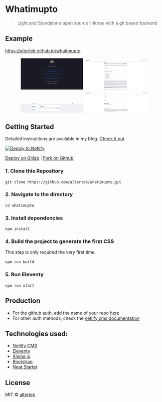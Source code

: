 # Whatimupto

> Light and Standalone open source linktree with a git based backend


## Example

https://altertek.github.io/whatimupto 

<div align="center">
<a href="https://now.saxjst.com">
	<img src="homepage-whatimupto.png" width="200" title="homepage">
	<img src="backend-whatimupto-01.png" style="margin-top:5px;" width="200" title="homepage">
	<img src="backend-whatimupto-02.png" style="margin-top:5px;" width="200" title="homepage">
	<img src="backend-whatimupto-03.png" style="margin-top:5px;" width="200" title="homepage">

</a>
</div>

## Getting Started

Detailed instructions are available in my blog. [Check it out](https://blog.surjithctly.in/neat-stack-create-a-static-website-with-netlify-cms-eleventy-alpinejs-and-tailwindcss)

<a href="https://app.netlify.com/start/deploy?repository=https://github.com/altertek/whatimupto&amp;stack=cms"><img src="https://www.netlify.com/img/deploy/button.svg" alt="Deploy to Netlify" /></a>

<a href="https://gitlab.com/alpha14/whatimupto/-/forks/new">Deploy on Gitlab</a> | <a href="https://github.com/altertek/whatimupto/fork">Fork on Github</a>

### 1\. Clone this Repository

```
git clone https://github.com/altertek/whatimupto.git
```

### 2\. Navigate to the directory

```
cd whatimupto
```

### 3\. Install dependencies

```
npm install
```

### 4\. Build the project to generate the first CSS

This step is only required the very first time.

```
npm run build
```

### 5\. Run Eleventy

```
npm run start
```


## Production

- For the github auth, add the name of your repo [here](https://github.com/altertek/whatimupto/blob/master/src/admin/config.yml#L6)
- For other auth methods, check the [netlify cms documentation](https://www.netlifycms.org/docs/backends-overview)

## Technologies used:

- [Netlify CMS](https://www.netlifycms.org/)
- [Eleventy](https://www.11ty.dev/)
- [Alpine.js](https://github.com/alpinejs/alpine)
- [Bootstrap](https://getbootstrap.com/)
- [Neat Starter](https://github.com/surjithctly/neat-starter)

## License

MIT © [altertek](https://altertek.org)
